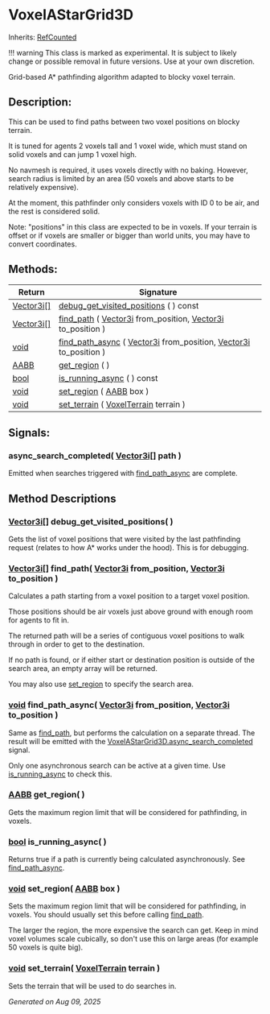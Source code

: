 # VoxelAStarGrid3D

Inherits: [RefCounted](https://docs.godotengine.org/en/stable/classes/class_refcounted.html)

!!! warning
    This class is marked as experimental. It is subject to likely change or possible removal in future versions. Use at your own discretion.

Grid-based A* pathfinding algorithm adapted to blocky voxel terrain.

## Description: 

This can be used to find paths between two voxel positions on blocky terrain.

It is tuned for agents 2 voxels tall and 1 voxel wide, which must stand on solid voxels and can jump 1 voxel high.

No navmesh is required, it uses voxels directly with no baking. However, search radius is limited by an area (50 voxels and above starts to be relatively expensive).

At the moment, this pathfinder only considers voxels with ID 0 to be air, and the rest is considered solid.

Note: "positions" in this class are expected to be in voxels. If your terrain is offset or if voxels are smaller or bigger than world units, you may have to convert coordinates.

## Methods: 


Return                                                                              | Signature                                                                                                                                                                                                                           
----------------------------------------------------------------------------------- | ------------------------------------------------------------------------------------------------------------------------------------------------------------------------------------------------------------------------------------
[Vector3i[]](https://docs.godotengine.org/en/stable/classes/class_vector3i[].html)  | [debug_get_visited_positions](#i_debug_get_visited_positions) ( ) const                                                                                                                                                             
[Vector3i[]](https://docs.godotengine.org/en/stable/classes/class_vector3i[].html)  | [find_path](#i_find_path) ( [Vector3i](https://docs.godotengine.org/en/stable/classes/class_vector3i.html) from_position, [Vector3i](https://docs.godotengine.org/en/stable/classes/class_vector3i.html) to_position )              
[void](#)                                                                           | [find_path_async](#i_find_path_async) ( [Vector3i](https://docs.godotengine.org/en/stable/classes/class_vector3i.html) from_position, [Vector3i](https://docs.godotengine.org/en/stable/classes/class_vector3i.html) to_position )  
[AABB](https://docs.godotengine.org/en/stable/classes/class_aabb.html)              | [get_region](#i_get_region) ( )                                                                                                                                                                                                     
[bool](https://docs.godotengine.org/en/stable/classes/class_bool.html)              | [is_running_async](#i_is_running_async) ( ) const                                                                                                                                                                                   
[void](#)                                                                           | [set_region](#i_set_region) ( [AABB](https://docs.godotengine.org/en/stable/classes/class_aabb.html) box )                                                                                                                          
[void](#)                                                                           | [set_terrain](#i_set_terrain) ( [VoxelTerrain](VoxelTerrain.md) terrain )                                                                                                                                                           
<p></p>

## Signals: 

### async_search_completed( [Vector3i[]](https://docs.godotengine.org/en/stable/classes/class_vector3i[].html) path ) 

Emitted when searches triggered with [find_path_async](VoxelAStarGrid3D.md#i_find_path_async) are complete.

## Method Descriptions

### [Vector3i[]](https://docs.godotengine.org/en/stable/classes/class_vector3i[].html)<span id="i_debug_get_visited_positions"></span> **debug_get_visited_positions**( ) 

Gets the list of voxel positions that were visited by the last pathfinding request (relates to how A* works under the hood). This is for debugging.

### [Vector3i[]](https://docs.godotengine.org/en/stable/classes/class_vector3i[].html)<span id="i_find_path"></span> **find_path**( [Vector3i](https://docs.godotengine.org/en/stable/classes/class_vector3i.html) from_position, [Vector3i](https://docs.godotengine.org/en/stable/classes/class_vector3i.html) to_position ) 

Calculates a path starting from a voxel position to a target voxel position. 

Those positions should be air voxels just above ground with enough room for agents to fit in. 

The returned path will be a series of contiguous voxel positions to walk through in order to get to the destination. 

If no path is found, or if either start or destination position is outside of the search area, an empty array will be returned.

You may also use [set_region](VoxelAStarGrid3D.md#i_set_region) to specify the search area.

### [void](#)<span id="i_find_path_async"></span> **find_path_async**( [Vector3i](https://docs.godotengine.org/en/stable/classes/class_vector3i.html) from_position, [Vector3i](https://docs.godotengine.org/en/stable/classes/class_vector3i.html) to_position ) 

Same as [find_path](VoxelAStarGrid3D.md#i_find_path), but performs the calculation on a separate thread. The result will be emitted with the [VoxelAStarGrid3D.async_search_completed](VoxelAStarGrid3D.md#signals) signal.

Only one asynchronous search can be active at a given time. Use [is_running_async](VoxelAStarGrid3D.md#i_is_running_async) to check this.

### [AABB](https://docs.godotengine.org/en/stable/classes/class_aabb.html)<span id="i_get_region"></span> **get_region**( ) 

Gets the maximum region limit that will be considered for pathfinding, in voxels.

### [bool](https://docs.godotengine.org/en/stable/classes/class_bool.html)<span id="i_is_running_async"></span> **is_running_async**( ) 

Returns true if a path is currently being calculated asynchronously. See [find_path_async](VoxelAStarGrid3D.md#i_find_path_async).

### [void](#)<span id="i_set_region"></span> **set_region**( [AABB](https://docs.godotengine.org/en/stable/classes/class_aabb.html) box ) 

Sets the maximum region limit that will be considered for pathfinding, in voxels. You should usually set this before calling [find_path](VoxelAStarGrid3D.md#i_find_path).

The larger the region, the more expensive the search can get. Keep in mind voxel volumes scale cubically, so don't use this on large areas (for example 50 voxels is quite big).

### [void](#)<span id="i_set_terrain"></span> **set_terrain**( [VoxelTerrain](VoxelTerrain.md) terrain ) 

Sets the terrain that will be used to do searches in.

_Generated on Aug 09, 2025_
